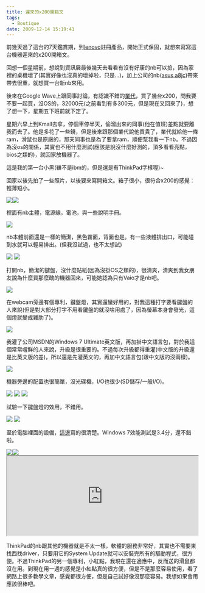 ```yaml
---
title: 遲來的x200開箱文
tags:
  - Boutique
date: 2009-12-14 15:19:41
---
```


前幾天過了這台的7天鑑賞期，到[lenovo](http://www.lenovo.com/tw/zh/index.html)註冊產品，開始正式保固，就想來寫寫這台機器遲來的x200開箱文。

回想一個星期前，想說到資訊展最後幾天去看看有沒有好康的nb可以撿，因為家裡的桌機壞了(其實好像也沒真的壞掉啦，只是...)，加上公司的nb([asus a8jc](http://tw.asus.com/product.aspx?P_ID=gl45Bq6b26SJPcId))帶來帶去很重，就想買一台新nb來用。

後來在Google Wave上跟同事討論，有認識不錯的[業代](http://www.wretch.cc/blog/artdink/19427832)，買了幾台x200，問我要不要一起買，沒OS的，32000元(之前看到有多300元，但是現在又回來了)，想了想一下，星期五下班前就下定了。

星期六早上到Kmall去拿，停個車停半天，偷溜出來的同事(他在值班)差點就要離我而去了。他是多花了一些錢，但是後來跟那個業代說他買貴了，業代就給他一條ram，滑鼠也是原廠的，那天同事也是為了要拿ram，順便幫我看一下nb。不過因為沒os的關係，其實也不用什麼測試(應該是說沒什麼好測的，頂多看看亮點，bios之類的)，就回家放機器了。

這是我的第一台小黑(雖不是ibm的，但是還是有ThinkPad字樣喔)~

回家以後先拍了一些照片，以後要來寫開箱文。箱子很小，很符合x200的感覺：輕薄短小。

[![](http://e.share.photo.xuite.net/retsamsu/1e232c1/3707571/140680718_m.jpg)](http://photo.xuite.net/_r9009/retsamsu/3707571/1.jpg)[![](http://e.share.photo.xuite.net/retsamsu/1e232e5/3707571/140680754_m.jpg)](http://photo.xuite.net/_r9009/retsamsu/3707571/2.jpg)

裡面有nb主體，電源線，電池，與一些說明手冊。

[![](http://e.share.photo.xuite.net/retsamsu/1e23205/3707571/140680786_m.jpg)](http://photo.xuite.net/_r9009/retsamsu/3707571/3.jpg)

nb本體前面還是一樣的簡潔，黑色霧面，背面也是。有一些液體排出口，可能碰到水就可以輕易排出。(但我沒試過，也不太想試)

[![](http://e.share.photo.xuite.net/retsamsu/1e23222/3707571/140680815_m.jpg)](http://photo.xuite.net/_r9009/retsamsu/3707571/4.jpg)
[![](http://e.share.photo.xuite.net/retsamsu/1e2323c/3707571/140680841_m.jpg)](http://photo.xuite.net/_r9009/retsamsu/3707571/5.jpg)

打開nb，簡潔的鍵盤，沒什麼貼紙(因為沒掛OS之類的)，很清爽，清爽到我女朋友說為什麼買那麼醜的機器回來，可能她認為只有Vaio才是nb吧。

[![](http://e.share.photo.xuite.net/retsamsu/1e23256/3707571/140680867_m.jpg)](http://photo.xuite.net/_r9009/retsamsu/3707571/6.jpg)

在webcam旁邊有個專利，鍵盤燈，其實還蠻好用的，對我這種打字要看鍵盤的人來說(但是對大部分打字不用看鍵盤的就沒啥用處了，因為螢幕本身會發光，這個燈就變成雞肋了)。

[![](http://e.share.photo.xuite.net/retsamsu/1e23288/3707571/140680917_m.jpg)](http://photo.xuite.net/_r9009/retsamsu/3707571/8.jpg)

我灌了公司MSDN的Windows 7 Ultimate英文版，再加掛中文語言包，對於我這個常常嚐鮮的人來說，升級是很重要的。不過每次升級都得重灌(中文版的升級還是比英文版的差)，所以還是先灌英文的，再加中文語言包(跟中文版的沒兩樣)。

[![](http://e.share.photo.xuite.net/retsamsu/1e23274/3707571/140680897_m.jpg)](http://photo.xuite.net/_r9009/retsamsu/3707571/7.jpg)

機器旁邊的配置也很簡單，沒光碟機，I/O也很少(SD儲存/一般I/O)。

[![](http://e.share.photo.xuite.net/retsamsu/1e232a0/3707571/140680941_m.jpg)](http://photo.xuite.net/_r9009/retsamsu/3707571/9.jpg)
[![](http://e.share.photo.xuite.net/retsamsu/1e232bc/3707571/140680969_m.jpg)](http://photo.xuite.net/_r9009/retsamsu/3707571/10.jpg)
[![](http://e.share.photo.xuite.net/retsamsu/1e232d1/3707571/140680990_m.jpg)](http://photo.xuite.net/_r9009/retsamsu/3707571/11.jpg)

試驗一下鍵盤燈的效用，不錯用。

[![](http://e.share.photo.xuite.net/retsamsu/1e23222/3707571/140681071_m.jpg)](http://photo.xuite.net/_r9009/retsamsu/3707571/14.jpg)
[![](http://e.share.photo.xuite.net/retsamsu/1e2323e/3707571/140681099_m.jpg)](http://photo.xuite.net/_r9009/retsamsu/3707571/15.jpg)

至於電腦裡面的設備，[這邊](http://shopap.lenovo.com/SEUILibrary/controller/e/twweb/LenovoPortal/zh_TW/catalog.workflow:expandcategory?issBase=ProductsCategory&amp;issCategory=/Notebooks/ThinkPad%20Notebooks/X%20Series)寫的很清楚。Windows 7效能測試是3.4分，還不錯啦。

[![](http://e.share.photo.xuite.net/retsamsu/1e23268/3707571/140681141_m.jpg)](http://photo.xuite.net/_r9009/retsamsu/3707571/17.jpg)[![](http://e.share.photo.xuite.net/retsamsu/1e2326f/3707571/140681148_m.jpg)](http://photo.xuite.net/_r9009/retsamsu/3707571/18.jpg)<iframe width="320" height="240" style="width: 502px; height: 209px;" src="https://googledrive.com/host/0B6HWfJSgyadTRndkdHZiSk1sbzA/x200.html"></iframe>

ThinkPad的nb跟其他的機器就是不太一樣，軟體的服務非常好，其實也不需要東找西找driver，只要用它的System Update就可以安裝完所有的驅動程式，很方便。不過ThinkPad的另一個專利，小紅點，我現在還在適應中，反而送的滑鼠都沒在用。到現在用一週的感覺是小紅點真的很方便，但是不是那麼容易使用，看了網路上很多教學文章，感覺都很方便，但是自己試好像沒那麼容易。我想如果會用應該很棒吧。